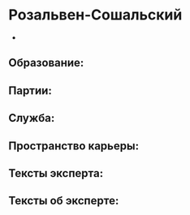 # Розальвен-Сошальский  
 - 

## Образование:
## Партии:
## Служба:
## Пространство карьеры:
## Тексты эксперта:
## Тексты об эксперте:
